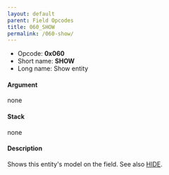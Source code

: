 ```yaml
---
layout: default
parent: Field Opcodes
title: 060_SHOW
permalink: /060-show/
---
```


-   Opcode: **0x060**
-   Short name: **SHOW**
-   Long name: Show entity

#### Argument

none

#### Stack

none

#### Description

Shows this entity's model on the field. See also [HIDE](061_HIDE).
